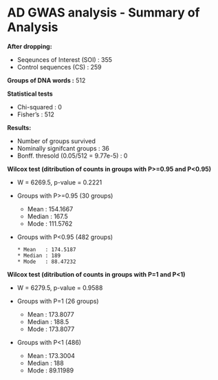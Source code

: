 # AD GWAS analysis - Summary of Analysis 

**After dropping:**

  - Seqeunces of Interest (SOI) : 355
  - Control sequences (CS) : 259

**Groups of DNA words :** 512 

**Statistical tests**

  - Chi-squared : 0
  - Fisher’s    : 512

**Results:** 

  - Number of groups survived
  - Nominally signifcant groups : 36
  - Bonff. thresold (0.05/512 = 9.77e-5)  : 0


**Wilcox test (ditribution of counts in groups with P>=0.95 and P<0.95)**

  - W = 6269.5, p-value = 0.2221

  - Groups with P>=0.95 (30 groups)
    - Mean   : 154.1667
    - Median : 167.5
    - Mode   : 111.5762

  - Groups with P<0.95 (482 groups)
  
  
        * Mean   : 174.5187
        * Median : 189
        * Mode   : 88.47232


**Wilcox test (ditribution of counts in groups with P=1 and P<1)**

  - W = 6279.5, p-value = 0.9588

  - Groups with P=1 (26 groups)
  
  
      * Mean   : 173.8077
      * Median : 188.5
      * Mode   : 173.8077

  - Groups with P<1 (486)
  
  
      * Mean   : 173.3004
      * Median : 188
      * Mode   : 89.11989



